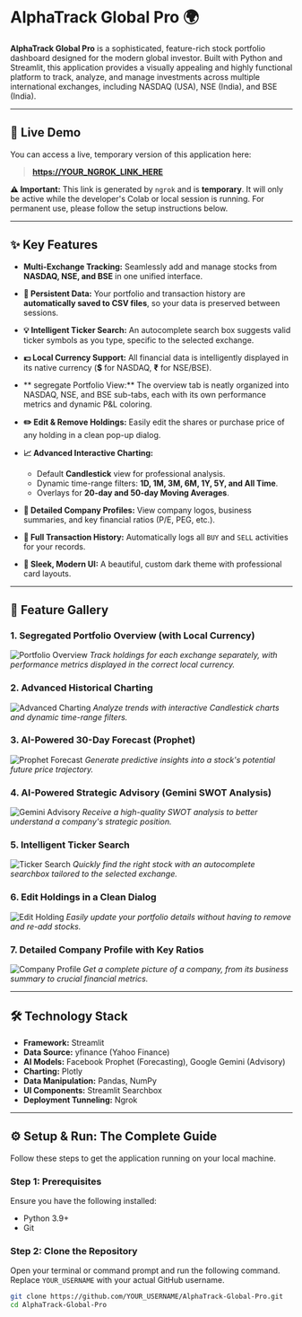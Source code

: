 # AlphaTrack Global Pro 🌍

**AlphaTrack Global Pro** is a sophisticated, feature-rich stock portfolio dashboard designed for the modern global investor. Built with Python and Streamlit, this application provides a visually appealing and highly functional platform to track, analyze, and manage investments across multiple international exchanges, including NASDAQ (USA), NSE (India), and BSE (India).

---

## 🔴 Live Demo

You can access a live, temporary version of this application here:

> **[https://YOUR_NGROK_LINK_HERE](https://32053de5434c.ngrok-free.app)**

**⚠️ Important:** This link is generated by `ngrok` and is **temporary**. It will only be active while the developer's Colab or local session is running. For permanent use, please follow the setup instructions below.

---

## ✨ Key Features

-   **Multi-Exchange Tracking:** Seamlessly add and manage stocks from **NASDAQ, NSE, and BSE** in one unified interface.
-   **💾 Persistent Data:** Your portfolio and transaction history are **automatically saved to CSV files**, so your data is preserved between sessions.
-   **💡 Intelligent Ticker Search:** An autocomplete search box suggests valid ticker symbols as you type, specific to the selected exchange.
-   **💵 Local Currency Support:** All financial data is intelligently displayed in its native currency (**$** for NASDAQ, **₹** for NSE/BSE).
-   ** segregate Portfolio View:** The overview tab is neatly organized into NASDAQ, NSE, and BSE sub-tabs, each with its own performance metrics and dynamic P&L coloring.
-   **✏️ Edit & Remove Holdings:** Easily edit the shares or purchase price of any holding in a clean pop-up dialog.
-   **📈 Advanced Interactive Charting:**
    *   Default **Candlestick** view for professional analysis.
    *   Dynamic time-range filters: **1D, 1M, 3M, 6M, 1Y, 5Y, and All Time**.
    *   Overlays for **20-day and 50-day Moving Averages**.
      
-   **🏢 Detailed Company Profiles:** View company logos, business summaries, and key financial ratios (P/E, PEG, etc.).
-   **📜 Full Transaction History:** Automatically logs all `BUY` and `SELL` activities for your records.
-   **🎨 Sleek, Modern UI:** A beautiful, custom dark theme with professional card layouts.

---

## 📸 Feature Gallery

### **1. Segregated Portfolio Overview (with Local Currency)**
![Portfolio Overview](./screenshots/overview.png)
*Track holdings for each exchange separately, with performance metrics displayed in the correct local currency.*

### **2. Advanced Historical Charting**
![Advanced Charting](./screenshots/charting.png)
*Analyze trends with interactive Candlestick charts and dynamic time-range filters.*

### **3. AI-Powered 30-Day Forecast (Prophet)**
![Prophet Forecast](./screenshots/forecast.png)
*Generate predictive insights into a stock's potential future price trajectory.*

### **4. AI-Powered Strategic Advisory (Gemini SWOT Analysis)**
![Gemini Advisory](./screenshots/advisory.png)
*Receive a high-quality SWOT analysis to better understand a company's strategic position.*

### **5. Intelligent Ticker Search**
![Ticker Search](./screenshots/search.png)
*Quickly find the right stock with an autocomplete searchbox tailored to the selected exchange.*

### **6. Edit Holdings in a Clean Dialog**
![Edit Holding](./screenshots/edit.png)
*Easily update your portfolio details without having to remove and re-add stocks.*

### **7. Detailed Company Profile with Key Ratios**
![Company Profile](./screenshots/profile.png)
*Get a complete picture of a company, from its business summary to crucial financial metrics.*

---

## 🛠️ Technology Stack

-   **Framework:** Streamlit
-   **Data Source:** yfinance (Yahoo Finance)
-   **AI Models:** Facebook Prophet (Forecasting), Google Gemini (Advisory)
-   **Charting:** Plotly
-   **Data Manipulation:** Pandas, NumPy
-   **UI Components:** Streamlit Searchbox
-   **Deployment Tunneling:** Ngrok

---

## ⚙️ Setup & Run: The Complete Guide

Follow these steps to get the application running on your local machine.

### **Step 1: Prerequisites**
Ensure you have the following installed:
-   Python 3.9+
-   Git

### **Step 2: Clone the Repository**
Open your terminal or command prompt and run the following command. Replace `YOUR_USERNAME` with your actual GitHub username.
```bash
git clone https://github.com/YOUR_USERNAME/AlphaTrack-Global-Pro.git
cd AlphaTrack-Global-Pro
